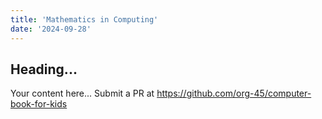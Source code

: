 ```yaml
---
title: 'Mathematics in Computing'
date: '2024-09-28'
---
```


## Heading...
Your content here...
Submit a PR at https://github.com/org-45/computer-book-for-kids
